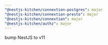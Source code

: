 ```yaml
---
"@nestjs-kitchen/connextion-postgres": major
"@nestjs-kitchen/connextion-presto": major
"@nestjs-kitchen/connextion": major
"@nestjs-kitchen/authz": major
---
```


bump NestJS to v11
